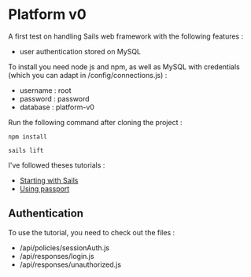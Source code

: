 # Platform v0

A first test on handling Sails web framework with the following features :
* user authentication stored on MySQL

To install you need node js and npm, as well as MySQL with credentials (which you can adapt in /config/connections.js) :
* username : root
* password : password
* database : platform-v0


Run the following command after cloning the project :

`npm install`

`sails lift`

I've followed theses tutorials :

* [Starting with Sails](https://www.smashingmagazine.com/2015/11/sailing-sails-js-mvc-style-framework-node-js/)
* [Using passport](https://github.com/sails101/using-passport)

## Authentication

To use the tutorial, you need to check out the files :
* /api/policies/sessionAuth.js
* /api/responses/login.js
* /api/responses/unauthorized.js
